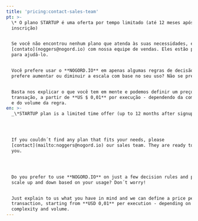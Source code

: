 ```yaml
---
title: 'pricing:contact-sales-team'
pt: >-
  \* O plano STARTUP é uma oferta por tempo limitado (até 12 meses após a
  inscrição)


  Se você não encontrou nenhum plano que atenda às suas necessidades, entre em
  [contato](noggers@nogord.io) com nossa equipe de vendas. Eles estão prontos
  para ajudá-lo.


  Você prefere usar o **NOGORD.IO** em apenas algumas regras de decisão e
  prefere aumentar ou diminuir a escala com base no seu uso? Não se preocupe!


  Basta nos explicar o que você tem em mente e podemos definir um preço por
  transação, a partir de **US $ 0,01** por execução - dependendo da complexidade
  e do volume da regra.
en: >-
  _\*STARTUP plan is a limited time offer (up to 12 months after signup)_




  If you couldn´t find any plan that fits your needs, please
  [contact](mailto:noggers@nogord.io) our sales team. They are ready to help
  you.




  Do you prefer to use **NOGORD.IO** on just a few decision rules and prefer to
  scale up and down based on your usage? Don´t worry!


  Just explain to us what you have in mind and we can define a price per
  transaction, starting from **USD 0,01** per execution - depending on rule
  complexity and volume.
---
```


